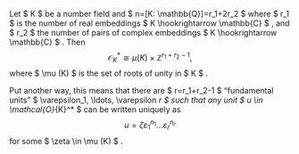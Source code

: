 Let $ K $ be a number field and $ n=[K: \mathbb{Q}]=r_1+2r_2 $ where
$ r_1 $ is the number of real embeddings
$ K \hookrightarrow  \mathbb{C} $ , and $ r_2 $ the number of pairs of
complex embeddings $ K \hookrightarrow  \mathbb{C} $ . Then
$$\mathcal{O}_{K}^* \cong  \mu (K) \times  \mathbb{Z}^{r_1+r_2-1},$$
where $  \mu (K) $ is the set of roots of unity in $ K $ .

Put another way, this means that there are $ r=r_1+r_2-1 $ “fundamental
units” $  \varepsilon_1, \ldots, \varepsilon _r $ such that any unit
$ u \in  \mathcal{O}_{K}^* $ can be written uniquely as
$$u= \zeta  \varepsilon _1^{n_1} \ldots \varepsilon _r^{n_r}$$ for some
$  \zeta  \in \mu (K) $ .
